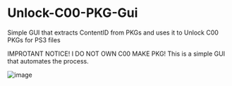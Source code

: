 # Unlock-C00-PKG-Gui
Simple GUI that extracts ContentID from PKGs and uses it to Unlock C00 PKGs for PS3 files

IMPROTANT NOTICE!
I DO NOT OWN C00 MAKE PKG!
This is a simple GUI that automates the process.

![image](https://github.com/evillurker/Unlock-C00-PKG-Gui/assets/23277098/ae28ee5e-7773-4855-b6b1-36a6c8e91385)
